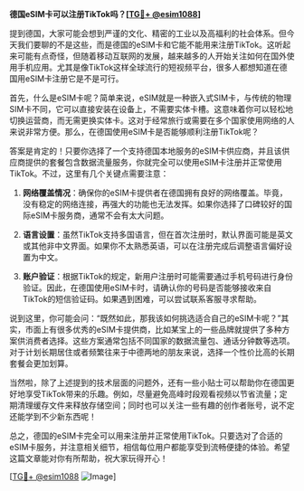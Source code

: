**德国eSIM卡可以注册TikTok吗？[[TG💪+ @esim1088](https://t.me/s/esim1088)]**

提到德国，大家可能会想到严谨的文化、精密的工业以及高福利的社会体系。但今天我们要聊的不是这些，而是德国的eSIM卡和它能不能用来注册TikTok。这听起来可能有点奇怪，但随着移动互联网的发展，越来越多的人开始关注如何在国外使用手机应用。尤其是像TikTok这样全球流行的短视频平台，很多人都想知道在德国用eSIM卡注册它是不是可行。

首先，什么是eSIM卡呢？简单来说，eSIM就是一种嵌入式SIM卡，与传统的物理SIM卡不同，它可以直接安装在设备上，不需要实体卡槽。这意味着你可以轻松地切换运营商，而无需更换实体卡。这对于经常旅行或需要在多个国家使用网络的人来说非常方便。那么，在德国使用eSIM卡是否能够顺利注册TikTok呢？

答案是肯定的！只要你选择了一个支持德国本地服务的eSIM卡供应商，并且该供应商提供的套餐包含数据流量服务，你就完全可以使用eSIM卡注册并正常使用TikTok。不过，这里有几个关键点需要注意：

1. **网络覆盖情况**：确保你的eSIM卡提供者在德国拥有良好的网络覆盖。毕竟，没有稳定的网络连接，再强大的功能也无法发挥。如果你选择了口碑较好的国际eSIM卡服务商，通常不会有太大问题。

2. **语言设置**：虽然TikTok支持多国语言，但在首次注册时，默认界面可能是英文或其他非中文界面。如果你不太熟悉英语，可以在注册完成后调整语言偏好设置为中文。

3. **账户验证**：根据TikTok的规定，新用户注册时可能需要通过手机号码进行身份验证。因此，在德国使用eSIM卡时，请确认你的号码是否能够接收来自TikTok的短信验证码。如果遇到困难，可以尝试联系客服寻求帮助。

说到这里，你可能会问：“既然如此，那我该如何挑选适合自己的eSIM卡呢？”其实，市面上有很多优秀的eSIM卡提供商，比如某宝上的一些品牌就提供了多种方案供消费者选择。这些方案通常包括不同国家的数据流量包、通话分钟数等选项。对于计划长期居住或者频繁往来于中德两地的朋友来说，选择一个性价比高的长期套餐会更加划算。

当然啦，除了上述提到的技术层面的问题外，还有一些小贴士可以帮助你在德国更好地享受TikTok带来的乐趣。例如，尽量避免高峰时段观看视频以节省流量；定期清理缓存文件来释放存储空间；同时也可以关注一些有趣的创作者账号，说不定还能学到不少新东西呢！

总之，德国的eSIM卡完全可以用来注册并正常使用TikTok。只要选对了合适的eSIM卡服务，并注意相关细节，相信每位用户都能享受到流畅便捷的体验。希望这篇文章能对你有所帮助，祝大家玩得开心！

[[TG💪+ @esim1088](https://t.me/s/esim1088) ![Image](https://i.postimg.cc/4NQfJmqS/Snipaste-2025-05-13-00-14-12.png)]
